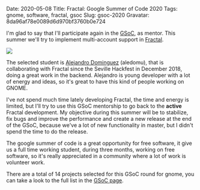 Date: 2020-05-08
Title: Fractal: Google Summer of Code 2020
Tags: gnome, software, fractal, gsoc
Slug: gsoc-2020
Gravatar: 8da96af78e0089d6d970bf3760b0e724

I'm glad to say that I'll participate again in the [GSoC][2], as mentor. This
summer we'll try to implement multi-account support in [Fractal][4].

<p class="img">
  <img src="/pictures/fractal-gsoc.png" />
</p>

The selected student is [Alejandro Dominguez][1] (aledomu), that is
collaborating with Fractal since the Seville Hackfest in December 2018, doing
a great work in the backend. Alejandro is young developer with a lot of energy
and ideas, so it's great to have this kind of people working on GNOME.

I've not spend much time lately developing Fractal, the time and energy is
limited, but I'll try to use this GSoC mentorship to go back to the **active**
Fractal development. My objective during this summer will be to stabilize,
fix bugs and improve the performance and create a new release at the end of the
GSoC, because we've a lot of new functionality in master, but I didn't spend
the time to do the release.

The google summer of code is a great opportunity for free software, it give
us a full time working student, during three months, working on free software,
so it's really appreciated in a community where a lot of work is volunteer work.

There are a total of 14 projects selected for this GSoC round for gnome, you
can take a look to the full list in the [GSoC page][3].

[1]: https://summerofcode.withgoogle.com/projects/#6726209787920384
[2]: https://summerofcode.withgoogle.com/
[3]: https://summerofcode.withgoogle.com/organizations/5428225724907520/#projects
[4]: https://gitlab.gnome.org/GNOME/fractal
